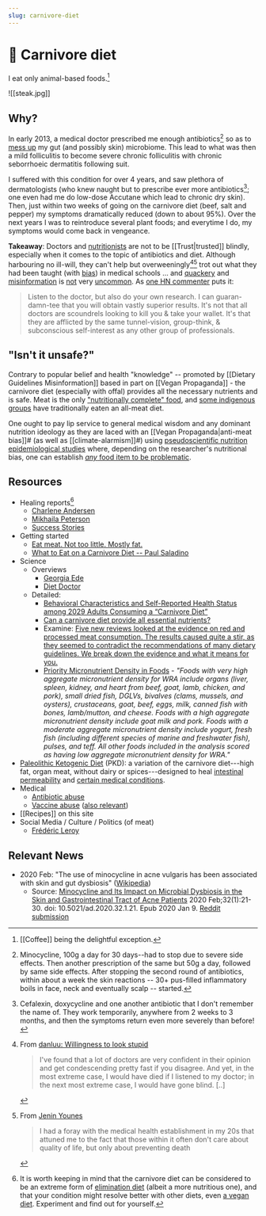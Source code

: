 ```yaml
---
slug: carnivore-diet
---
```


# :cut_of_meat: Carnivore diet

I eat only animal-based foods.[^coffee]

[^coffee]: [[Coffee]] being the delightful exception.

![[steak.jpg]]

## Why?

In early 2013, a medical doctor prescribed me enough antibiotics[^prescription] so as to [mess up](https://en.wikipedia.org/wiki/Dysbiosis) my gut (and possibly skin) microbiome. This lead to what was then a mild folliculitis to become severe chronic folliculitis with chronic seborrhoeic dermatitis following suit.

[^prescription]: Minocycline, 100g a day for 30 days--had to stop due to severe side effects. Then another prescription of the same but 50g a day, followed by same side effects. After stopping the second round of antibiotics, within about a week the skin reactions -- 30+ pus-filled inflammatory boils in face, neck and eventually scalp -- started.

I suffered with this condition for over 4 years, and saw plethora of dermatologists \(who knew naught but to prescribe ever more antibiotics[^moreanti]\; one even had me do low-dose Accutane which lead to chronic dry skin). Then, just within two weeks of going on the carnivore diet \(beef, salt and pepper\) my symptoms dramatically reduced (down to about 95%). Over the next years I was to reintroduce several plant foods; and everytime I do, my symptoms would come back in vengeance.

**Takeaway**: Doctors and [nutritionists](https://twitter.com/ifbacongrewont1/status/1322151733326450689) are not to be [[Trust|trusted]] blindly, especially when it comes to the topic of antibiotics and diet. Although harbouring no ill-will, they can't help but overweeningly[^ow][^bm] trot out what they had been taught (with [bias][pmasondoc]) in medical schools ... and [quackery][q1] and [misinformation][fl] is [not][q3] very [uncommon][q2]. As [one HN commenter](https://news.ycombinator.com/item?id=31711913) puts it:

> Listen to the doctor, but also do your own research. I can guaran-damn-tee that you will obtain vastly superior results. It's not that all doctors are scoundrels looking to kill you & take your wallet. It's that they are afflicted by the same tunnel-vision, group-think, & subconscious self-interest as any other group of professionals.

[q1]: https://theconversation.com/only-one-in-ten-medical-treatments-are-backed-by-high-quality-evidence-145224
[q2]: https://journals.plos.org/plosmedicine/article?id=10.1371/journal.pmed.0020124
[q3]: https://www.bmj.com/content/360/bmj.k822/rr-13
[pmasondoc]: https://www.youtube.com/watch?time_continue=1&v=bRzBGHx93hc&feature=emb_title
[fl]: https://twitter.com/fleroy1974/status/1406667227210862595

[^ow]: From [danluu: Willingness to look stupid](https://danluu.com/look-stupid/)
    > I've found that a lot of doctors are very confident in their opinion and get condescending pretty fast if you disagree.
    > And yet, in the most extreme case, I would have died if I listened to my doctor; in the next most extreme case, I would have gone blind. [..]
	
	[^bm]: From [Jenin Younes](https://twitter.com/Leftylockdowns1/status/1482177697090580481)
	    > I had a foray with the medical health establishment in my 20s that attuned me to the fact that those within it often don't care about quality of life, but only about preventing death

[^moreanti]: Cefalexin, doxycycline and one another antibiotic that I don't remember the name of. They work temporarily, anywhere from 2 weeks to 3 months, and then the symptoms return even more severely than before!

## "Isn't it unsafe?"

Contrary to popular belief and health "knowledge" -- promoted by [[Dietary Guidelines Misinformation]] based in part on [[Vegan Propaganda]] - the carnivore diet (especially with offal) provides all the necessary nutrients and is safe. Meat is the only ["nutritionally complete" food](http://www.diagnosisdiet.com/food/meats/), and [some indigenous groups](https://justmeat.co/peoples/) have traditionally eaten an all-meat diet.

One ought to pay lip service to general medical wisdom and any dominant nutrition ideology as they are laced with an [[Vegan Propaganda|anti-meat bias]]# (as well as [[climate-alarmism]]#) using [pseudoscientific nutrition epidemiological studies](https://www.diagnosisdiet.com/epidemilogical-studies/) where, depending on the researcher's nutritional bias, one can establish [_any_ food item to be problematic](https://academic.oup.com/ajcn/article/97/1/127/4576988).

## Resources

* Healing reports[^elim]
  * [Charlene  Andersen](http://web.archive.org/web/20191101053010/http://meatheals.com/2018/02/04/charlene-andersen/)
  * [Mikhaila Peterson](https://selfhack.com/blog/mikhaila-peterson-why-the-carnivore-diet-helps-autoimmunity/)
  * [Success Stories](https://carnivore.diet/category/success-stories/)
* Getting started
  * [Eat meat. Not too little. Mostly fat.](https://www.mostly-fat.com/eat-meat-not-too-little-mostly-fat/)
  * [What to Eat on a Carnivore Diet -- Paul Saladino](https://carnivoremd.com/what-to-eat-on-a-carnivore-diet-your-carnivore-diet-meal-plan/)
* Science
  * Overviews
    * [Georgia Ede](https://www.diagnosisdiet.com/full-article/meat)
    * [Diet Doctor](https://www.dietdoctor.com/low-carb/carnivore)
  * Detailed:
    * [Behavioral Characteristics and Self-Reported Health Status among 2029 Adults Consuming a “Carnivore Diet”](https://academic.oup.com/cdn/article/5/12/nzab133/6415894?login=false)
    * [Can a carnivore diet provide all essential nutrients?](https://journals.lww.com/co-endocrinology/Abstract/2020/10000/Can_a_carnivore_diet_provide_all_essential.11.aspx)
    * Examine: [Five new reviews looked at the evidence on red and processed meat consumption. The results caused quite a stir, as they seemed to contradict the recommendations of many dietary guidelines. We break down the evidence and what it means for you.](https://examine.com/nutrition/red-meat-is-good-for-you-now/)
    - [Priority Micronutrient Density in Foods](https://www.frontiersin.org/articles/10.3389/fnut.2022.806566/full) - *"Foods with very high aggregate micronutrient density for WRA include organs (liver, spleen, kidney, and heart from beef, goat, lamb, chicken, and pork), small dried fish, DGLVs, bivalves (clams, mussels, and oysters), crustaceans, goat, beef, eggs, milk, canned fish with bones, lamb/mutton, and cheese. Foods with a high aggregate micronutrient density include goat milk and pork. Foods with a moderate aggregate micronutrient density include yogurt, fresh fish (including different species of marine and freshwater fish), pulses, and teff. All other foods included in the analysis scored as having low aggregate micronutrient density for WRA."*
* [Paleolithic Ketogenic Diet](https://www.researchgate.net/publication/323151200_Therapeutic_protocol_of_Paleomedicina_Hungary) (PKD): a variation of the carnivore diet---high fat, organ meat, without dairy or spices---designed to heal [intestinal permeability](https://www.youtube.com/watch?v=nDPM8o9jcFA) and [certain medical conditions](https://justmeat.co/wiki/pkd/#case-studies).
* Medical
  * [Antibiotic abuse](https://en.wikipedia.org/wiki/Antibiotic_misuse)
  * [Vaccine abuse](https://www.quantamagazine.org/how-vaccines-can-drive-pathogens-to-evolve-20180510/) ([also relevant](https://jamanetwork.com/journals/jamadermatology/fullarticle/2782441?widget=personalizedcontent&previousarticle=0))
* [[Recipes]] on this site
* Social Media / Culture / Politics (of meat)
  * [Frédéric Leroy](https://twitter.com/fleroy1974)

[^elim]: It is worth keeping in mind that the carnivore diet can be considered to be an extreme form of [elimination diet](https://en.wikipedia.org/wiki/Elimination_diet) (albeit a more nutritious one), and that your condition might resolve better with other diets, even [a vegan diet](https://www.dailymail.co.uk/femail/article-5646085/Twins-Nina-Randa-Nelson-suffering-severe-acne-reveal-tweaking-diet-cleared-skin.html). Experiment and find out for yourself.

## Relevant News

- 2020 Feb: "The use of minocycline in acne vulgaris has been associated with skin and gut dysbiosis" ([Wikipedia](https://en.wikipedia.org/w/index.php?title=Broad-spectrum_antibiotic&oldid=1037794222#Disruption_of_normal_microbiome)) 
  - Source: [Minocycline and Its Impact on Microbial Dysbiosis in the Skin and Gastrointestinal Tract of Acne Patients](https://pubmed.ncbi.nlm.nih.gov/33911705/) 2020 Feb;32(1):21-30. doi: 10.5021/ad.2020.32.1.21. Epub 2020 Jan 9. [Reddit submission](https://old.reddit.com/r/HumanMicrobiome/comments/p0l6im/minocycline_and_its_impact_on_microbial_dysbiosis/)
